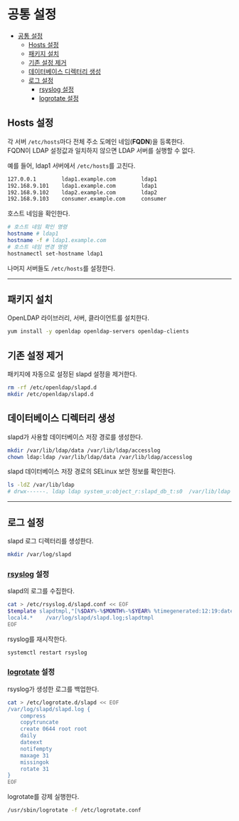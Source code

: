 # 공통 설정

- [공통 설정](#%ea%b3%b5%ed%86%b5-%ec%84%a4%ec%a0%95)
  - [Hosts 설정](#hosts-%ec%84%a4%ec%a0%95)
  - [패키지 설치](#%ed%8c%a8%ed%82%a4%ec%a7%80-%ec%84%a4%ec%b9%98)
  - [기존 설정 제거](#%ea%b8%b0%ec%a1%b4-%ec%84%a4%ec%a0%95-%ec%a0%9c%ea%b1%b0)
  - [데이터베이스 디렉터리 생성](#%eb%8d%b0%ec%9d%b4%ed%84%b0%eb%b2%a0%ec%9d%b4%ec%8a%a4-%eb%94%94%eb%a0%89%ed%84%b0%eb%a6%ac-%ec%83%9d%ec%84%b1)
  - [로그 설정](#%eb%a1%9c%ea%b7%b8-%ec%84%a4%ec%a0%95)
    - [rsyslog 설정](#rsyslog-%ec%84%a4%ec%a0%95)
    - [logrotate 설정](#logrotate-%ec%84%a4%ec%a0%95)

## Hosts 설정

각 서버 `/etc/hosts`마다 전체 주소 도메인 네임(**FQDN**)을 등록한다.  
FQDN이 LDAP 설정값과 일치하지 않으면 LDAP 서버를 실행할 수 없다.

예를 들어, ldap1 서버에서 `/etc/hosts`를 고친다.

```bash
127.0.0.1        ldap1.example.com        ldap1
192.168.9.101    ldap1.example.com        ldap1
192.168.9.102    ldap2.example.com        ldap2
192.168.9.103    consumer.example.com     consumer
```

호스트 네임을 확인한다.

```bash
# 호스트 네임 확인 명령
hostname # ldap1
hostname -f # ldap1.example.com
# 호스트 네임 변경 명령
hostnamectl set-hostname ldap1
```

나머지 서버들도 `/etc/hosts`를 설정한다.


---

## 패키지 설치

OpenLDAP 라이브러리, 서버, 클라이언트를 설치한다.

```bash
yum install -y openldap openldap-servers openldap-clients
```

## 기존 설정 제거

패키지에 자동으로 설정된 slapd 설정을 제거한다.

```bash
rm -rf /etc/openldap/slapd.d
mkdir /etc/openldap/slapd.d
```

## 데이터베이스 디렉터리 생성

slapd가 사용할 데이터베이스 저장 경로를 생성한다.

```bash
mkdir /var/lib/ldap/data /var/lib/ldap/accesslog
chown ldap:ldap /var/lib/ldap/data /var/lib/ldap/accesslog
```

slapd 데이터베이스 저장 경로의 SELinux 보안 정보를 확인한다.

```bash
ls -ldZ /var/lib/ldap
# drwx------. ldap ldap system_u:object_r:slapd_db_t:s0  /var/lib/ldap
```

---

## 로그 설정

slapd 로그 디렉터리를 생성한다.

```bash
mkdir /var/log/slapd
```

### [rsyslog](https://www.rsyslog.com/category/guides-for-rsyslog/) 설정

slapd의 로그를 수집한다.

```bash
cat > /etc/rsyslog.d/slapd.conf << EOF
$template slapdtmpl,"[%$DAY%-%$MONTH%-%$YEAR% %timegenerated:12:19:date-rfc3339%] %app-name% %syslogseverity-text% %msg%\n"
local4.*    /var/log/slapd/slapd.log;slapdtmpl
EOF
```

rsyslog를 재시작한다.

```bash
systemctl restart rsyslog
```

### [logrotate](https://linux.die.net/man/8/logrotate) 설정

rsyslog가 생성한 로그를 백업한다.

```bash
cat > /etc/logrotate.d/slapd << EOF
/var/log/slapd/slapd.log {
    compress
    copytruncate
    create 0644 root root
    daily
    dateext
    notifempty
    maxage 31
    missingok
    rotate 31
}
EOF
```

logrotate를 강제 실행한다.

```bash
/usr/sbin/logrotate -f /etc/logrotate.conf
```